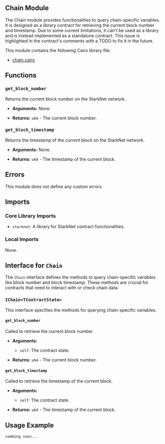 ## Chain Module

The Chain module provides functionalities to query chain-specific variables. It is designed as a library contract for retrieving the current block number and timestamp. Due to some current limitations, it can't be used as a library and is instead implemented as a standalone contract. This issue is highlighted in the contract's comments with a TODO to fix it in the future.

This module contains the following Cairo library file:

- [chain.cairo](https://github.com/keep-starknet-strange/satoru/blob/main/src/chain/chain.cairo)

## Functions

### `get_block_number`
Returns the current block number on the StarkNet network.

- **Arguments:** None.

- **Returns:** `u64` - The current block number.

### `get_block_timestamp`
Returns the timestamp of the current block on the StarkNet network.

- **Arguments:** None.

- **Returns:** `u64` - The timestamp of the current block.

## Errors

This module does not define any custom errors.

## Imports

### Core Library Imports

- `starknet`: A library for StarkNet contract functionalities.

### Local Imports

None.

## Interface for `Chain`

The `Chain` interface defines the methods to query chain-specific variables like block number and block timestamp. These methods are crucial for contracts that need to interact with or check chain data.

### `IChain<TContractState>`
This interface specifies the methods for querying chain-specific variables.

#### `get_block_number`
Called to retrieve the current block number.

- **Arguments:**
  - `self`: The contract state.

- **Returns:** `u64` - The current block number.

#### `get_block_timestamp`
Called to retrieve the timestamp of the current block.

- **Arguments:**
  - `self`: The contract state.

- **Returns:** `u64` - The timestamp of the current block.

## Usage Example

```cairo
comming soon...